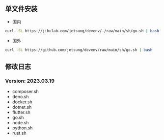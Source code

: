 #

## 单文件安装

- 国内

```bash
curl -SL https://jihulab.com/jetsung/devenv/-/raw/main/sh/go.sh | bash
```

- 国外

```bash
curl -SL https://github.com/jetsung/devenv/raw/main/sh/go.sh | bash
```

## 修改日志

### Version: 2023.03.19

- composer.sh
- deno.sh
- docker.sh
- dotnet.sh
- flutter.sh
- go.sh
- node.sh
- python.sh
- rust.sh

